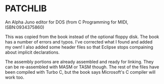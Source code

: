 # PATCHLIB
An Alpha Juno editor for DOS (from C Programming for MIDI, ISBN:0934375860)

This was copied from the book instead of the optional floppy disk.
The book has a number of errors and typos. I've corrected what I found and added my own!
I also added some header files so that Eclipse stops compaining about implicit declarations.

The assembly portions are already assembled and ready for linking. They can be re-assembled with MASM or TASM though.
The rest of the files have been compiled with Turbo C, but the book says Microsoft's C compiler will work too.
